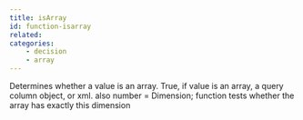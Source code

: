 ```yaml
---
title: isArray
id: function-isarray
related:
categories:
    - decision
    - array
---
```


Determines whether a value is an array.
        True, if value is an array, a query column object, or xml.
        also number = Dimension; function tests whether the array has
        exactly this dimension
